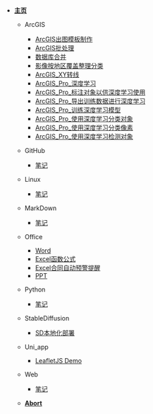 * [**主页**](/)

  * ArcGIS
    * [ArcGIS出图模板制作](/ArcGIS/ArcGIS出图模板制作.md)
    * [ArcGIS批处理](/ArcGIS/ArcGIS批处理.md)
    * [数据库合并](/ArcGIS/数据库合并.md)
    * [影像按地区覆盖整理分类](/ArcGIS/影像按地区覆盖整理分类.md)
    * [ArcGIS_XY转线](/ArcGIS/ArcGIS_XY转线.md)
    * [ArcGIS_Pro_深度学习](/ArcGIS/ArcGIS_Pro_深度学习.md)
    * [ArcGIS_Pro_标注对象以供深度学习使用](/ArcGIS/ArcGIS_Pro_标注对象以供深度学习使用.md)
    * [ArcGIS_Pro_导出训练数据进行深度学习](/ArcGIS/ArcGIS_Pro_导出训练数据进行深度学习.md)
    * [ArcGIS_Pro_训练深度学习模型](/ArcGIS/ArcGIS_Pro_训练深度学习模型.md)
    * [ArcGIS_Pro_使用深度学习分类对象](/ArcGIS/ArcGIS_Pro_使用深度学习分类对象.md)
    * [ArcGIS_Pro_使用深度学习分类像素](/ArcGIS/ArcGIS_Pro_使用深度学习分类像素.md)
    * [ArcGIS_Pro_使用深度学习检测对象](/ArcGIS/ArcGIS_Pro_使用深度学习检测对象.md)

   

  * GitHub
    * [笔记](/GitHub/GitHub_Notes)
  
  * Linux
    * [笔记](/Linux/Linux_Notes)

  * MarkDown
    * [笔记](/MarkDown/MarkDown_Notes)

  * Office
    * [Word](/Office/Office_Notes_Word)
    * [Excel函数公式](/Office/Excel函数公式)
    * [Excel合同自动预警提醒](/Office/Excel合同自动预警提醒)
    * [PPT](/Office/Office_Notes_PPT)

  * Python
    * [笔记](/Python/Python_Notes)

  * StableDiffusion
    * [SD本地化部署](/StableDiffusion/Stable_Diffusion安装)

  * Uni_app
    * [LeafletJS Demo](/Uni_app/Leaflet.md)
  * Web
    * [笔记](/Web/Web_Notes)

  * [**Abort**](abort)
